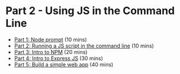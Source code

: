 # Part 2 - Using JS in the Command Line

- [Part 1: Node prompt](lesson1.md) (10 mins)
- [Part 2: Running a JS script in the command line](lesson2.md) (10 mins)
- [Part 3: Intro to NPM](lesson3.md) (20 mins)
- [Part 4: Intro to Express JS](lesson4.md) (30 mins)
- [Part 5: Build a simple web app](lesson5.md) (40 mins)